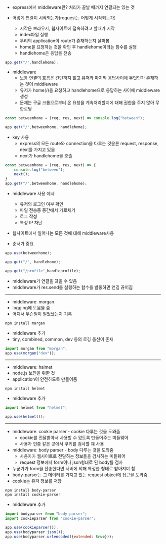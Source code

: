 - express에서 middleware란?
처리가 끝날 때까지 연결되는 있는 것

- 어떻게 연결이 시작되는가(request는 어떻게 시작되는가)
  - 시작은 브라우저, 웹사이트에 접속하려고 할때가 시작
  - index파일 실행
  - 우리의 application이 route가 존재하는지 살펴봄
  - home을 요청하는 것을 확인 후 handlehome이라는 함수를 실행
  - handlehome은 응답을 전송
```js
app.get("/",handlehome);
```
- middleware
  - 보통 연결의 흐름은 간단하지 않고 유저와 마지막 응답사이에 무엇인가 존재하는 것이 middleware
  - 유저가 home(/)을 요청하고 handlehome으로 응답하는 사이에 middleware 생성
  - 문제는 구글 크롭으로부터 온 요청을 계속처리할지에 대해 권한을 주지 않아 무한로딩
```js
const betweenhome = (req, res, next) => console.log("between");

app.get("/",betweenhome, handlehome);
```
- key 사용
  - express의 모든 route와 connection을 다루는 것읃른 request, response, next를 가지고 있음
  - next가 handlehome을 호출
```js
const betweenhome = (req, res, next) => {
    console.log("between");
    next();
}
app.get("/",betweenhome, handlehome);
```
- middleware 사용 예시
  - 유저의 로그인 여부 확인
  - 파일 전송중 중간에서 가로채기
  - 로그 작성
  - 특정 IP 차단

- 웹사이트에서 일어나는 모든 것에 대해 middleware사용
- 순서가 중요
``` js
app.use(betweenhome);

app.get("/", handlehome);

app.get("/profile",handleprofile);
```

- middleware가 연결을 끊을 수 있음
- middleware가 res.send를 실행하는 함수를 발동하면 연결 끊어짐
---

- middleware: morgan
- logging에 도움을 줌
- 어디서 무슨일이 일었났는지 기록
```!
npm install margan
```
- middleware 추가
- tiny, combined, common, dev 등의 로깅 옵션이 존재
```js
import morgan from "morgan";
app.use(morgan("dev"));
```

---
- middleware: halmet
- node.js 보안을 위한 것
- application이 안전하도록 만들어줌
```!
npm install helmet
```
- middleware 추가
```js
import helmet from "helmet";

app.use(helmet());
```

---
- middleware: cookie parser - cookie 다루는 것을 도와줌
  - cookie를 전달받아서 사용할 수 있도록 만들어주는 미들웨어
  - 사용자 인증 같은 곳에서 쿠키를 검사할 떄 사용
- middleware: body parser - body 다루는 것을 도와줌
  - 사용자가 웹사이트로 전달하는 정보들을 검사하는 미들웨어
  - request 정보에서 form이나 json형태로 된 body를 검사
- 누군가가 form을 전송한다면 서버에 의해 특정한 형태로 받아져야 함
- body-parser는 그 데이터를 가지고 있는 request object에 접근을 도와줌
- cookie는 유저 정보를 저장
```!
npm install body-parser
npm install cookie-parser
```
- middleware 추가
```js
import bodyparser from "body-parser";
import cookieparser from "cookie-parser";

app.use(cookieparser());
app.use(bodyparser.json());
app.use(bodyparser.urlencoded({extended: true}));
```